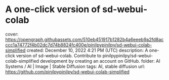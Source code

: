 # A one-click version of sd-webui-colab

cover: https://opengraph.githubassets.com/510eb451917b1282b4a6eeeb9a2fd8acccc1a74772f4b02dc7d74b8824fc400e/pinilpypinilpy/sd-webui-colab-simplified
created: December 10, 2022 4:21 PM (UTC)
description: A one-click version of sd-webui-colab. Contribute to pinilpypinilpy/sd-webui-colab-simplified development by creating an account on GitHub.
folder: AI Systems / AI | Image | Stable Diffusion
tags: AI, stable diffusion
url: https://github.com/pinilpypinilpy/sd-webui-colab-simplified